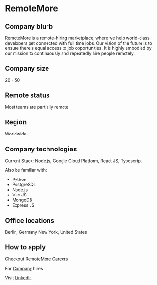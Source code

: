 # RemoteMore

## Company blurb
RemoteMore is a remote-hiring marketplace, where we help world-class developers get connected with full time jobs. Our vision of the future is to ensure there's equal access to job opportunities. It is highly embodied
by our mission to continuously and repeatedly hire people remotely.

## Company size
20 - 50

## Remote status
Most teams are partially remote

## Region
Worldwide

## Company technologies
Current Stack: Node.js, Google Cloud Platform, React JS, Typescript

Also be familiar with:
* Python
* PostgreSQL
* Node.js
* Vue JS
* MongoDB
* Express JS

## Office locations
Berlin, Germany
New York, United States


## How to apply
Checkout [RemoteMore Careers](https://remotemore.com/careers/)

For [Company](https://remotemore.com/companies/) hires

Visit [LinkedIn](https://www.linkedin.com/company/remotemore/)